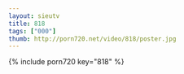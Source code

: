 ```yaml
--- 
layout: sieutv
title: 818
tags: ["000"]
thumb: http://porn720.net/video/818/poster.jpg
---
```

{% include porn720 key="818" %} 
